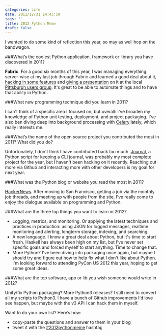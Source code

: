 ```yaml
---
categories: Life
date: 2011/12/31 14:43:50
tags: ''
title: 2012 Python Meme
draft: false
---
```

I wanted to do some kind of reflection this year, so may as well hop on the bandwagon.

###What’s the coolest Python application, framework or library you have discovered in 2011?

**Fabric**. For a good six months of this year, I was managing everything
server-wise at my last job through Fabric and learned a good deal about it,
[hacking in some features](/2011/02/17/dynamic-fabric-commands-for-managing-cloud-servers/) and
[giving a presentation](/2011/06/22/fabric-for-python-automation/) on it at the
local [Pittsburgh users group](http://pghpython.org/). It's great to be able to
automate things and to have that ability in Python.

###What new programming technique did you learn in 2011?

I can't think of a specific area I focused on, but overall: I've broaden my
knowledge of Python unit testing, deployment, and project packaging. I've also
ben diving deep into background processing with
[Celery](http://celeryproject.org/) lately, which really interests me.

###What’s the name of the open source project you contributed the most in 2011? What did you do?

Unfortunately, I don't think I have contributed back too much.
[Journal](https://github.com/askedrelic/journal), a Python script for keeping a
CLI journal, was probably my most complete project for the year, but I haven't
been hacking on it recently. Reaching out more via Github and interacting more
with other developers is my goal for next year.

###What was the Python blog or website you read the most in 2011?

[HackerNews](http://news.ycombinator.com/). After moving to San Francisco,
getting a job via the monthly job threads, and meeting up with people from the
site, I've really come to enjoy the dialogue available on programming and
Python.

###What are the three top things you want to learn in 2012?

- Logging, metrics, and monitoring. Or applying the latest techniques and practices in production: using JSON for logged messages, realtime monitoring and alerting, longterm  storage, indexing, and searching.
- A new language.  I know a great deal about Python, but it's time to start fresh. Haskell has always been high on my list, but I've never set specific goals and forced myself to start anything. Time to change that.
- More Python? I've been diving into packaging once again, but maybe I should try and figure out how to help fix what I don't like about Python. I'm looking forward to attending PyCon US 2012 this year, hoping to get some great ideas.

###What are the top software, app or lib you wish someone would write in 2012?

Unify/fix Python packaging? More Python3 releases? I still need to convert all
my scripts to Python3. I have a bunch of Github improvements I'd love see
happen, but maybe with the v3 API I can hack them in myself.

Want to do your own list? Here’s how:

- copy-paste the questions and answer to them in your blog
- tweet it with the [#2012pythonmeme](https://twitter.com/#!/search/%232012pythonmeme) hashtag
